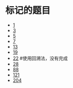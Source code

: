 # 标记的题目 
- [1]()
- [3]()
- [5]()
- [7](https://github.com/hotWing17/LeetCode/blob/master/7.java)
- [13]()
- [19]()
- [22]()    #使用回溯法，没有完成
- [28]()
- [88]()
- [121]()
- [204](https://github.com/hotWing17/LeetCode/blob/master/204.java)
